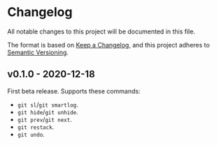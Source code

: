 # Changelog
All notable changes to this project will be documented in this file.

The format is based on [Keep a Changelog](https://keepachangelog.com/en/1.0.0/),
and this project adheres to [Semantic Versioning](https://semver.org/spec/v2.0.0.html).

## v0.1.0 - 2020-12-18

First beta release. Supports these commands:

* `git sl`/`git smartlog`.
* `git hide`/`git unhide`.
* `git prev`/`git next`.
* `git restack`.
* `git undo`.
